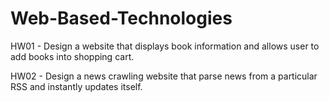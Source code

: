 # Web-Based-Technologies
HW01 - Design a website that displays book information and allows user to add books into shopping cart.

HW02 - Design a news crawling website that parse news from a particular RSS and instantly updates itself.
